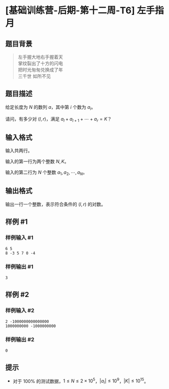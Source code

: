 # [基础训练营-后期-第十二周-T6] 左手指月

## 题目背景

> 左手握大地右手握着天  
> 掌纹裂出了十方的闪电  
> 把时光匆匆兑换成了年  
> 三千世 如所不见

## 题目描述

给定长度为 $N$ 的数列 $a$，其中第 $i$ 个数为 $a_i$。

请问，有多少对 $(l,r)$，满足 $a_l+a_{l+1}+\cdots+a_r=K$？

## 输入格式

输入共两行。

输入的第一行为两个整数 $N,K$。

输入的第二行为 $N$ 个整数 $a_1,a_2,\cdots,a_N$。

## 输出格式

输出一行一个整数，表示符合条件的 $(l,r)$ 的对数。

## 样例 #1

### 样例输入 #1

```
6 5
8 -3 5 7 0 -4
```

### 样例输出 #1

```
3
```

## 样例 #2

### 样例输入 #2

```
2 -1000000000000000
1000000000 -1000000000
```

### 样例输出 #2

```
0
```

## 提示

- 对于 $100\%$ 的测试数据，$1 \le N \le 2\times 10^5$，$|a_i| \le 10^9$，$|K| \le 10^{15}$。